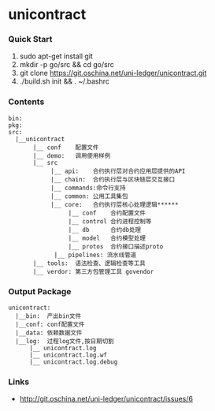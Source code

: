 # unicontract

### Quick Start
1. sudo apt-get install git
2. mkdir -p go/src && cd go/src
2. git clone https://git.oschina.net/uni-ledger/unicontract.git
4. ./build.sh init && . ~/.bashrc

### Contents
```
bin:
pkg:
src:
  |__unicontract
       |__ conf    配置文件
       |__ demo:   调用使用样例
       |__ src
            |__ api:    合约执行层对合约应用层提供的API
            |__ chain:  合约执行层与区块链层交互接口
            |__ commands:命令行支持
            |__ common: 公用工具集包
            |__ core:   合约执行层核心处理逻辑******
                 |__ conf    合约配置文件
                 |__ control 合约进程控制等
                 |__ db      合约db处理
                 |__ model   合约模型处理
                 |__ protos  合约接口描述proto
             |__ pipelines: 流水线管道
       |__ tools:  语法检查、逻辑检查等工具
       |__ verdor: 第三方包管理工具 govendor
```

### Output Package
```
unicontract:
  |__bin:  产出bin文件
  |__conf: conf配置文件
  |__data: 依赖数据文件
  |__log:  过程log文件,按日期切割
      |__ unicontract.log
      |__ unicontract.log.wf
      |__ unicontract.log.debug
```

### Links
- http://git.oschina.net/uni-ledger/unicontract/issues/6